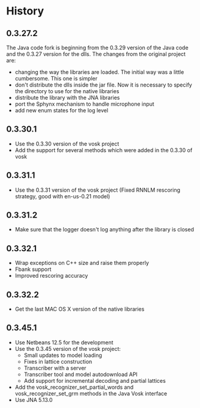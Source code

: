# History

## 0.3.27.2
The Java code fork is beginning from the 0.3.29 version of the Java code and the 0.3.27 version for the dlls. The changes from the
original project are:
* changing the way the libraries are loaded. The initial way was a little cumbersome. This one is simpler
* don't distribute  the dlls inside the jar file. Now it is necessary to specify the directory to use for the native libraries
* distribute the library with the JNA libraries
* port the Sphynx mechanism to handle microphone input
* add new enum states for the log level

## 0.3.30.1
* Use the 0.3.30 version of the vosk project
* Add the support for several methods which were added in the 0.3.30 of vosk

## 0.3.31.1
* Use the 0.3.31 version of the vosk project (Fixed RNNLM rescoring strategy, good with en-us-0.21 model)

## 0.3.31.2
* Make sure that the logger doesn't log anything after the library is closed

## 0.3.32.1
* Wrap exceptions on C++ size and raise them properly
* Fbank support
* Improved rescoring accuracy

## 0.3.32.2
* Get the last MAC OS X version of the native libraries

## 0.3.45.1
* Use Netbeans 12.5 for the development
* Use the 0.3.45 version of the vosk project:
  - Small updates to model loading
  - Fixes in lattice construction
  - Transcriber with a server
  - Transcriber tool and model autodownload API
  - Add support for incremental decoding and partial lattices
* Add the vosk_recognizer_set_partial_words and vosk_recognizer_set_grm methods in the Java Vosk interface
* Use JNA 5.13.0
